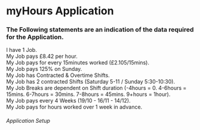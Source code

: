 # myHours Application 

### The Following statements are an indication of the data required for the Application.


I have 1 Job.  
My Job pays £8.42 per hour.  
My Job pays for every 15minutes worked (£2.105/15mins).  
My Job pays 125% on Sunday.  
My Job has Contracted & Overtime Shifts.  
My Job has 2 contracted Shifts (Saturday 5-11 / Sunday 5:30-10:30).  
My Job Breaks are dependent on Shift duration (-4hours = 0. 4-6hours = 15mins. 6-7hours = 30mins. 7-8hours = 45mins. 9+hours = 1hour).  
My Job pays every 4 Weeks (19/10 - 16/11 - 14/12).  
My Job pays for hours worked over 1 week in advance.  



###### Application Setup